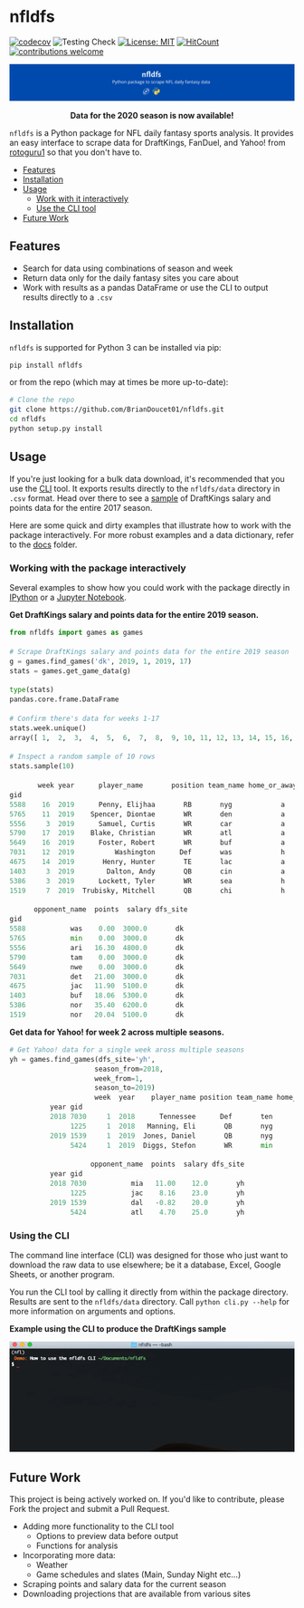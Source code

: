 # nfldfs

[![codecov](https://codecov.io/gh/BrianDoucet01/nfldfs/branch/master/graph/badge.svg)](https://codecov.io/gh/BrianDoucet01/nfldfs)
![Testing Check](https://github.com/BrianDoucet01/nfldfs/workflows/Testing%20Check/badge.svg)
[![License: MIT](https://img.shields.io/badge/License-MIT-yellow.svg)](https://opensource.org/licenses/MIT)
[![HitCount](http://hits.dwyl.com/BrianDoucet01/daily-fantasy-sports.svg)](http://hits.dwyl.com/BrianDoucet01/daily-fantasy-sports)
[![contributions welcome](https://img.shields.io/badge/contributions-welcome-brightgreen.svg?style=flat)](https://github.com/dwyl/esta/issues)

![](images/nfldfs_banner.png)

<p style="text-align: center;"><b>Data for the 2020 season is now available!</b></p>


`nfldfs` is a Python package for NFL daily fantasy sports analysis. It provides an easy interface to scrape data for DraftKings, FanDuel, and Yahoo! from [rotoguru1](http://rotoguru.net) so that you don't have to.



* [Features](https://github.com/BrianDoucet01/daily-fantasy-sports#features)
* [Installation](https://github.com/BrianDoucet01/daily-fantasy-sports#installation)
* [Usage](https://github.com/BrianDoucet01/daily-fantasy-sports#usage)
  * [Work with it interactively](https://github.com/BrianDoucet01/daily-fantasy-sports#working-with-the-package-interactively)
  * [Use the CLI tool](https://github.com/BrianDoucet01/daily-fantasy-sports#using-the-cli)
* [Future Work](https://github.com/BrianDoucet01/daily-fantasy-sports#future-work)


## Features

+ Search for data using combinations of season and week
+ Return data only for the daily fantasy sites you care about
+ Work with results as a pandas DataFrame or use the CLI to output results directly to a `.csv`


## Installation
`nfldfs` is supported for Python 3 can be installed via pip:
```bash
pip install nfldfs
```
or from the repo (which may at times be more up-to-date):

```bash
# Clone the repo
git clone https://github.com/BrianDoucet01/nfldfs.git
cd nfldfs
python setup.py install
```
## Usage

If you're just looking for a bulk data download, it's recommended that you use the [CLI](https://github.com/BrianDoucet01/daily-fantasy-sports#using-the-cli) tool. It exports results directly to the `nfldfs/data` directory in `.csv` format. Head over there to see a [sample](https://github.com/BrianDoucet01/daily-fantasy-sports/tree/master/data) of DraftKings salary and points data for the entire 2017 season.

Here are some quick and dirty examples that illustrate how to work with the package interactively. For more robust examples and a data dictionary, refer to the [docs](https://github.com/BrianDoucet01/daily-fantasy-sports/tree/master/docs) folder.

### Working with the package interactively
Several examples to show how you could work with the package directly in [IPython](https://ipython.org/) or a [Jupyter Notebook](https://jupyter.org/).

**Get DraftKings salary and points data for the entire 2019 season.**

```Python
from nfldfs import games as games

# Scrape DraftKings salary and points data for the entire 2019 season
g = games.find_games('dk', 2019, 1, 2019, 17)
stats = games.get_game_data(g)

type(stats)
pandas.core.frame.DataFrame

# Confirm there's data for weeks 1-17
stats.week.unique()
array([ 1,  2,  3,  4,  5,  6,  7,  8,  9, 10, 11, 12, 13, 14, 15, 16, 17])

# Inspect a random sample of 10 rows
stats.sample(10)

       week year      player_name       position team_name home_or_away  \
gid                                                                    
5588    16  2019      Penny, Elijhaa       RB       nyg            a   
5765    11  2019    Spencer, Diontae       WR       den            a   
5556     3  2019      Samuel, Curtis       WR       car            a   
5790    17  2019    Blake, Christian       WR       atl            a   
5649    16  2019      Foster, Robert       WR       buf            a   
7031    12  2019          Washington      Def       was            h   
4675    14  2019       Henry, Hunter       TE       lac            a   
1403     3  2019        Dalton, Andy       QB       cin            a   
5386     3  2019      Lockett, Tyler       WR       sea            h   
1519     7  2019  Trubisky, Mitchell       QB       chi            h  

      opponent_name  points  salary dfs_site  
gid                                          
5588           was    0.00  3000.0       dk  
5765           min    0.00  3000.0       dk  
5556           ari   16.30  4800.0       dk  
5790           tam    0.00  3000.0       dk  
5649           nwe    0.00  3000.0       dk  
7031           det   21.00  3000.0       dk  
4675           jac   11.90  5100.0       dk  
1403           buf   18.06  5300.0       dk  
5386           nor   35.40  6200.0       dk  
1519           nor   20.04  5100.0       dk  
```


**Get data for Yahoo! for week 2 across multiple seasons.**

```python
# Get Yahoo! data for a single week aross multiple seasons
yh = games.find_games(dfs_site='yh',
                     season_from=2018,
                     week_from=1,
                     season_to=2019)
                     week  year    player_name position team_name home_or_away  \
          year gid                                                               
          2018 7030     1  2018      Tennessee      Def       ten            a   
               1225     1  2018   Manning, Eli       QB       nyg            h   
          2019 1539     1  2019  Jones, Daniel       QB       nyg            a   
               5424     1  2019  Diggs, Stefon       WR       min            h   

                    opponent_name  points  salary dfs_site  
          year gid                                          
          2018 7030           mia   11.00    12.0       yh  
               1225           jac    8.16    23.0       yh  
          2019 1539           dal   -0.82    20.0       yh  
               5424           atl    4.70    25.0       yh  
```

### Using the CLI
The command line interface (CLI) was designed for those who just want to download the raw data to use elsewhere; be it a database, Excel, Google Sheets, or another program.

You run the CLI tool by calling it directly from within the package directory. Results are sent to the `nfldfs/data` directory. Call `python cli.py --help` for more information on arguments and options.

**Example using the CLI to produce the DraftKings sample**

![CLI tool](images/cli-demo.gif)


## Future Work
This project is being actively worked on. If you'd like to contribute, please Fork the project and submit a Pull Request.

* Adding more functionality to the CLI tool
    * Options to preview data before output
    * Functions for analysis
* Incorporating more data:
    * Weather
    * Game schedules and slates (Main, Sunday Night etc...)
* Scraping  points and salary data for the current season
* Downloading projections that are available from various sites
